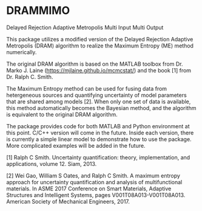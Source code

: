 # DRAMMIMO
Delayed Rejection Adaptive Metropolis Multi Input Multi Output

This package utilizes a modified version of the Delayed Rejection Adaptive Metropolis (DRAM) algorithm to realize the Maximum Entropy (ME) method numerically. 

The original DRAM algorithm is based on the MATLAB toolbox from Dr. Marko J. Laine (https://mjlaine.github.io/mcmcstat/) and the book [1] from Dr. Ralph C. Smith.

The Maximum Entropy method can be used for fusing data from hetergeneous sources and quantifying uncertainty of model parameters that are shared among models [2]. When only one set of data is available, this method automatically becomes the Bayesian method, and the algorithm is equivalent to the original DRAM algorithm.

The package provides code for both MATLAB and Python environment at this point. C/C++ version will come in the future. Inside each version, there is currently a simple linear model to demonstrate how to use the package. More complicated examples will be added in the future.

[1] Ralph C Smith. Uncertainty quantification: theory, implementation, and applications, volume 12. Siam, 2013.

[2] Wei Gao, William S Oates, and Ralph C Smith. A maximum entropy approach for uncertainty quantification and analysis of multifunctional materials. In ASME 2017 Conference on Smart Materials, Adaptive Structures and Intelligent Systems, pages V001T08A013-V001T08A013. American Society of Mechanical Engineers, 2017.

